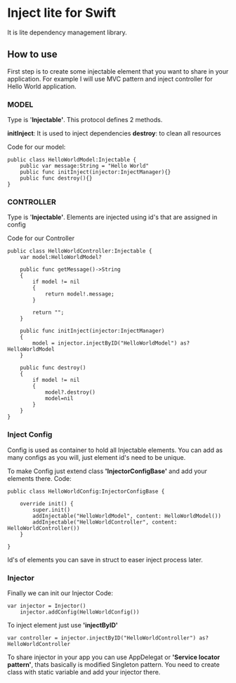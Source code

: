 # Inject lite for Swift
It is lite dependency management library.

## How to use
First step is to create some injectable element that you want to share in your application. For example I will use MVC pattern and inject controller for Hello World application.

### MODEL
Type is '**Injectable'**. This protocol defines 2 methods.

**initInject**: It is used to inject dependencies
**destroy**: to clean all resources

Code for our model:
```
public class HelloWorldModel:Injectable {
    public var message:String = "Hello World"
    public func initInject(injector:InjectManager){}
    public func destroy(){}
}
```

### CONTROLLER
Type is '**Injectable'**.
Elements are injected using id's that are assigned in config

Code for our Controller
```
public class HelloWorldController:Injectable {
    var model:HelloWorldModel?
    
    public func getMessage()->String
    {
        if model != nil
        {
            return model!.message;
        }
        
        return "";
    }
    
    public func initInject(injector:InjectManager)
    {
        model = injector.injectByID("HelloWorldModel") as? HelloWorldModel
    }
    
    public func destroy()
    {
        if model != nil
        {
            model?.destroy()
            model=nil
        }
    }
}
```
### Inject Config

Config is used as container to hold all Injectable elements. You can add as many configs as you will, just element id's need to be unique.

To make Config just extend class **'InjectorConfigBase'** and add your elements there.
Code:
```
public class HelloWorldConfig:InjectorConfigBase {
    
    override init() {
        super.init()
        addInjectable("HelloWorldModel", content: HelloWorldModel())
        addInjectable("HelloWorldController", content: HelloWorldController())
    }
    
}
```

Id's of elements you can save in struct to easer inject process later.

### Injector
Finally we can init our Injector
Code:
```
var injector = Injector()
    injector.addConfig(HelloWorldConfig())
```

To inject element just use **'injectByID'**
```
var controller = injector.injectByID("HelloWorldController") as? HelloWorldController
```

To share injector in your app you can use AppDelegat or **'Service locator pattern'**, thats basically is modified Singleton pattern. You need to create class with static variable and add your injector there.